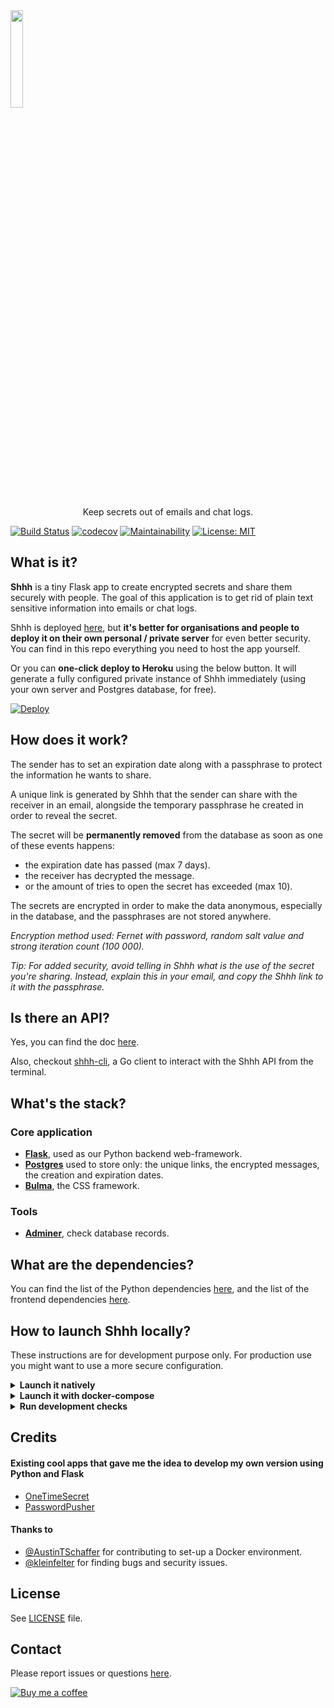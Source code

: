 <img align="center" width="20%" src="https://github.com/smallwat3r/shhh/blob/master/shhh/static/img/logo.png" />
<p align="center">Keep secrets out of emails and chat logs.</p>

[![Build Status][travis-shield]][travis]
[![codecov][codecov-shield]][codecov]
[![Maintainability][codeclimate-shield]][codeclimate]
[![License: MIT][license-shield]][license]

## What is it?

**Shhh** is a tiny Flask app to create encrypted secrets and share 
them securely with people. The goal of this application is to get rid
of plain text sensitive information into emails or chat logs.  

Shhh is deployed [here](https://shhh-encrypt.herokuapp.com/), but
**it's better for organisations and people to deploy it on their own
personal / private server** for even better security. You can find
in this repo everything you need to host the app yourself.  

Or you can **one-click deploy to Heroku** using the below button.
It will generate a fully configured private instance of Shhh 
immediately (using your own server and Postgres database, for free).  

[![Deploy][heroku-shield]][heroku]

## How does it work?

The sender has to set an expiration date along with a passphrase to
protect the information he wants to share.  

A unique link is generated by Shhh that the sender can share with the
receiver in an email, alongside the temporary passphrase he created
in order to reveal the secret.  

The secret will be **permanently removed** from the database as soon 
as one of these events happens:  

* the expiration date has passed (max 7 days). 
* the receiver has decrypted the message. 
* or the amount of tries to open the secret has exceeded (max 10). 

The secrets are encrypted in order to make the data anonymous, 
especially in the database, and the passphrases are not stored 
anywhere.  

_Encryption method used: Fernet with password, random salt value and
strong iteration count (100 000)._  

_Tip: For added security, avoid telling in Shhh what is the use of
the secret you're sharing. Instead, explain this in your email, and 
copy the Shhh link to it with the passphrase._  

## Is there an API?

Yes, you can find the doc [here](https://app.swaggerhub.com/apis-docs/smallwat3r/shhh-api/1.0.0).  

Also, checkout [shhh-cli](https://github.com/smallwat3r/shhh-cli), 
a Go client to interact with the Shhh API from the terminal.  


## What's the stack?

### Core application
* **[Flask](https://flask.palletsprojects.com/en/1.1.x/)**, used as
our Python backend web-framework.  
* **[Postgres](https://www.postgresql.org/)** used to store only: 
the unique links, the encrypted messages, the creation and expiration
dates.  
* **[Bulma](https://bulma.io/)**, the CSS framework.  


### Tools
* **[Adminer](https://www.adminer.org/)**, check database records.  


## What are the dependencies?

You can find the list of the Python dependencies 
[here](https://github.com/smallwat3r/shhh/blob/master/requirements.txt), 
and the list of the frontend dependencies 
[here](https://github.com/smallwat3r/shhh/blob/master/package.json).

## How to launch Shhh locally?

These instructions are for development purpose only. For production 
use you might want to use a more secure configuration.

<details>
<summary><b>Launch it natively</b></summary>

#### Deps  

Make sure you have `make`, `yarn`, and obviously `python@3.8` 
installed on your machine.  

#### Postgres  

You will need a Postgres server running locally in the background. 
Create a database named `shhh`.  

```sql
CREATE DATABASE shhh;
```

#### Flask  

You will need to set up a few environment variables. We use them to 
configure Flask, as well as the application connection to the 
database.  

Rename the file `/envs/local.dev.template` to `/envs/local.dev` and 
fill in the missing values inside it (these are the values needed to 
connect to your local Postgres database).  

Once done, from the root of the repository, run:  

```
make local
```

This command will make sure a virtual environment is created and that
all the needed dependencies are installed, and finally launch a flask
local server.  

You can now access the app at http://localhost:5000  

</details>

<details>
<summary><b>Launch it with docker-compose</b></summary>

#### Deps

Make sure you have `make`, `docker` and `docker-compose` installed on
your machine.  

#### Docker

From the root of the repository, run

```sh
make dc-start  # to start the app
make dc-stop   # to stop the app
```

Once the container image has finished building and has started, you 
can access:  

* Shhh at http://localhost:5000
* See the database records using Adminer at http://localhost:8080

Note: using docker-compose the application will be running with 
Gunicorn.  

</details>

<details>
<summary><b>Run development checks</b></summary>
<br>

You can run tests and linting / security reports using the Makefile:  

```sh
make checks  # run all checks

make tests   # run tests
make lint    # run Pylint report
make secure  # run Bandit report
make mypy    # run Mypy report
```

</details>


## Credits

#### Existing cool apps that gave me the idea to develop my own version using Python and Flask

* [OneTimeSecret](https://github.com/onetimesecret/onetimesecret)
* [PasswordPusher](https://github.com/pglombardo/PasswordPusher)

#### Thanks to

* [@AustinTSchaffer](https://github.com/AustinTSchaffer) for 
contributing to set-up a Docker environment.
* [@kleinfelter](https://github.com/kleinfelter) for finding bugs 
and security issues.

## License

See [LICENSE](https://github.com/smallwat3r/shhh/blob/master/LICENSE)
file.  

## Contact

Please report issues or questions 
[here](https://github.com/smallwat3r/shhh/issues).  


[![Buy me a coffee][buymeacoffee-shield]][buymeacoffee]


[buymeacoffee-shield]: https://www.buymeacoffee.com/assets/img/guidelines/download-assets-sm-2.svg
[buymeacoffee]: https://www.buymeacoffee.com/smallwat3r

[heroku-shield]: https://www.herokucdn.com/deploy/button.svg
[heroku]: https://heroku.com/deploy?template=https://github.com/smallwat3r/shhh

[license-shield]: https://img.shields.io/badge/License-MIT-green.svg
[license]: https://github.com/smallwat3r/shhh/blob/master/LICENSE

[codeclimate-shield]: https://api.codeclimate.com/v1/badges/f7c33b1403dd719407c8/maintainability
[codeclimate]: https://codeclimate.com/github/smallwat3r/shhh/maintainability

[codecov-shield]: https://codecov.io/gh/smallwat3r/shhh/branch/master/graph/badge.svg
[codecov]: https://codecov.io/gh/smallwat3r/shhh

[travis-shield]: https://travis-ci.com/smallwat3r/shhh.svg?branch=master
[travis]: https://travis-ci.com/smallwat3r/shhh
